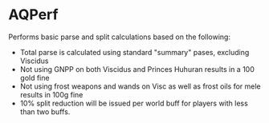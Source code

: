 # AQPerf

Performs basic parse and split calculations based on the following:

- Total parse is calculated using standard "summary" pases, excluding Viscidus
- Not using GNPP on both Viscidus and Princes Huhuran results in a 100 gold fine
- Not using frost weapons and wands on Visc as well as frost oils for mele results in 100g fine
- 10% split reduction will be issued per world buff for players with less than two buffs.
